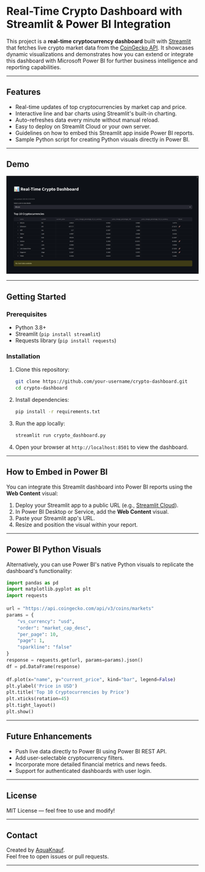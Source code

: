 
# Real-Time Crypto Dashboard with Streamlit & Power BI Integration

This project is a **real-time cryptocurrency dashboard** built with [Streamlit](https://streamlit.io/) that fetches live crypto market data from the [CoinGecko API](https://www.coingecko.com/en/api). It showcases dynamic visualizations and demonstrates how you can extend or integrate this dashboard with Microsoft Power BI for further business intelligence and reporting capabilities.

---

## Features

- Real-time updates of top cryptocurrencies by market cap and price.
- Interactive line and bar charts using Streamlit's built-in charting.
- Auto-refreshes data every minute without manual reload.
- Easy to deploy on Streamlit Cloud or your own server.
- Guidelines on how to embed this Streamlit app inside Power BI reports.
- Sample Python script for creating Python visuals directly in Power BI.

---

## Demo

![Dashboard Screenshot](./screenshots/dashboard.png)

---

## Getting Started

### Prerequisites

- Python 3.8+
- Streamlit (`pip install streamlit`)
- Requests library (`pip install requests`)

### Installation

1. Clone this repository:

   ```bash
   git clone https://github.com/your-username/crypto-dashboard.git
   cd crypto-dashboard
   ```

2. Install dependencies:

   ```bash
   pip install -r requirements.txt
   ```

3. Run the app locally:

   ```bash
   streamlit run crypto_dashboard.py
   ```

4. Open your browser at `http://localhost:8501` to view the dashboard.

---

## How to Embed in Power BI

You can integrate this Streamlit dashboard into Power BI reports using the **Web Content** visual:

1. Deploy your Streamlit app to a public URL (e.g., [Streamlit Cloud](https://share.streamlit.io/)).
2. In Power BI Desktop or Service, add the **Web Content** visual.
3. Paste your Streamlit app's URL.
4. Resize and position the visual within your report.

---

## Power BI Python Visuals

Alternatively, you can use Power BI's native Python visuals to replicate the dashboard's functionality:

```python
import pandas as pd
import matplotlib.pyplot as plt
import requests

url = "https://api.coingecko.com/api/v3/coins/markets"
params = {
    "vs_currency": "usd",
    "order": "market_cap_desc",
    "per_page": 10,
    "page": 1,
    "sparkline": "false"
}
response = requests.get(url, params=params).json()
df = pd.DataFrame(response)

df.plot(x="name", y="current_price", kind="bar", legend=False)
plt.ylabel('Price in USD')
plt.title('Top 10 Cryptocurrencies by Price')
plt.xticks(rotation=45)
plt.tight_layout()
plt.show()
```

---

## Future Enhancements

- Push live data directly to Power BI using Power BI REST API.
- Add user-selectable cryptocurrency filters.
- Incorporate more detailed financial metrics and news feeds.
- Support for authenticated dashboards with user login.

---

## License

MIT License — feel free to use and modify!

---

## Contact

Created by [AquaKnauf](https://github.com/AquaKnauf).  
Feel free to open issues or pull requests.

---
